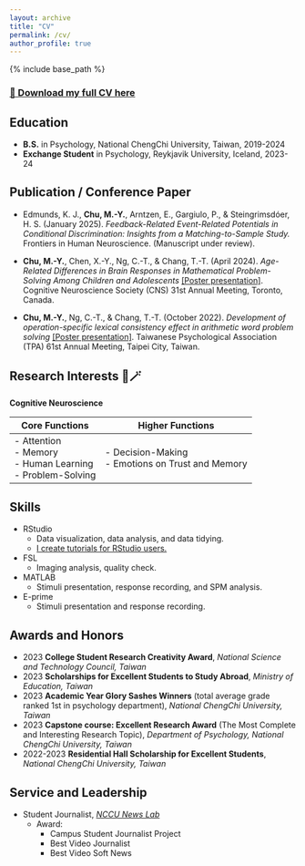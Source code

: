 ```yaml
---
layout: archive
title: "CV"
permalink: /cv/
author_profile: true
---
```


{% include base_path %}

### [📄 Download my full CV here](https://drive.google.com/file/d/10UoScZnxuDHXm8bqQe0636xQO03fuwC-/view?usp=sharing)


## Education

* **B.S.** in Psychology, National ChengChi University, Taiwan, 2019-2024
* **Exchange Student** in Psychology, Reykjavik University, Iceland, 2023-24

## Publication / Conference Paper

* Edmunds, K. J., **Chu, M.-Y.**, Arntzen, E., Gargiulo, P., & Steingrimsdóer, H. S. (January 2025).
*Feedback-Related Event-Related Potentials in Conditional Discrimination: Insights from a
Matching-to-Sample Study.* Frontiers in Human Neuroscience. (Manuscript under
review).

* **Chu, M.-Y.**, Chen, X.-Y., Ng, C.-T., & Chang, T.-T. (April 2024). *Age-Related Differences in Brain Responses in Mathematical Problem-Solving Among Children and Adolescents* [[Poster presentation]](https://drive.google.com/file/d/1Q0_EK53GOz_IsXdYEZF0KowGXeJmAUXl/view?usp=sharing). Cognitive Neuroscience Society (CNS) 31st Annual Meeting, Toronto, Canada.

* **Chu, M.-Y.**, Ng, C.-T., & Chang, T.-T. (October 2022). *Development of operation-specific lexical consistency effect in arithmetic word problem solving* [[Poster presentation]](https://drive.google.com/file/d/1st2-dYBIgump6WqU10XRUd78vQZBWpzf/view?usp=sharing). Taiwanese Psychological Association (TPA) 61st Annual Meeting, Taipei City, Taiwan.

## Research Interests 🧠🪄

**Cognitive Neuroscience**

| **Core Functions**| **Higher Functions**|
|------------------------|------------------------|
| - Attention <br>- Memory  <br>- Human Learning <br>- Problem-Solving| - Decision-Making <br>- Emotions on Trust and Memory|

## Skills

* RStudio
  * Data visualization, data analysis, and data tidying.
  * [I create tutorials for RStudio users.](https://cocoyamo.github.io/R_tutorials/)
* FSL
  * Imaging analysis, quality check.
* MATLAB
  * Stimuli presentation, response recording, and SPM analysis.
* E-prime
  * Stimuli presentation and response recording.

## Awards and Honors

* 2023 **College Student Research Creativity Award**, *National Science and Technology Council, Taiwan*
* 2023 **Scholarships for Excellent Students to Study Abroad**, *Ministry of Education, Taiwan*
* 2023 **Academic Year Glory Sashes Winners** (total average grade ranked 1st in psychology department), *National ChengChi University, Taiwan*
* 2023 **Capstone course: Excellent Research Award** (The Most Complete and Interesting Research Topic), *Department of Psychology, National ChengChi University, Taiwan*
* 2022-2023 **Residential Hall Scholarship for Excellent Students**, *National ChengChi University, Taiwan*

## Service and Leadership

* Student Journalist, *[NCCU News Lab](https://newslab.nccu.edu.tw/eng/PageFront?fid=10769)*
  * Award:
    * Campus Student Journalist Project
    * Best Video Journalist
    * Best Video Soft News
